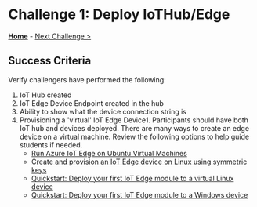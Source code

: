# Challenge 1: Deploy IoTHub/Edge

**[Home](README.md)** - [Next Challenge >](./Challenge-02.md)


## Success Criteria
Verify challengers have performed the following:

1. IoT Hub created
1. IoT Edge Device Endpoint created in the hub
1. Ability to show what the device connection string is
1. Provisioning a 'virtual' IoT Edge Device1. Participants should have both IoT hub and devices deployed.  There are many ways to create an edge device on a virtual machine.  Review the following options to help guide students if needed.
    * [Run Azure IoT Edge on Ubuntu Virtual Machines](https://learn.microsoft.com/en-us/azure/iot-edge/how-to-install-iot-edge-ubuntuvm?view=iotedge-2018-06)
    * [Create and provision an IoT Edge device on Linux using symmetric keys](https://learn.microsoft.com/en-us/azure/iot-edge/how-to-provision-single-device-linux-symmetric?view=iotedge-1.4&tabs=azure-portal%2Cubuntu)
    * [Quickstart: Deploy your first IoT Edge module to a virtual Linux device](https://learn.microsoft.com/en-us/azure/iot-edge/quickstart-linux?view=iotedge-2018-06)
    * [Quickstart: Deploy your first IoT Edge module to a Windows device](https://learn.microsoft.com/en-us/azure/iot-edge/quickstart?view=iotedge-2018-06)



